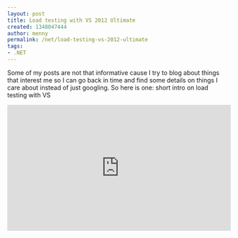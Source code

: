 ```yaml
---
layout: post
title: Load testing with VS 2012 Ultimate
created: 1348047444
author: menny
permalink: /net/load-testing-vs-2012-ultimate
tags:
- .NET
---
```

<p>Some of my posts are not that informative cause I try to blog about things that interest me so I can go back in time and find some details on things I care about instead of just googling. So here is one: short intro on load testing with VS</p>
<p><iframe style="width: 512px; height: 288px" src="http://channel9.msdn.com/Series/Visual-Studio-2012-Premium-and-Ultimate-Overview/Visual-Studio-Ultimate-2012-Load-testing-applications-in-Visual-Studio/player?w=512&h=288" frameborder="0" scrolling="no"></iframe></p>
